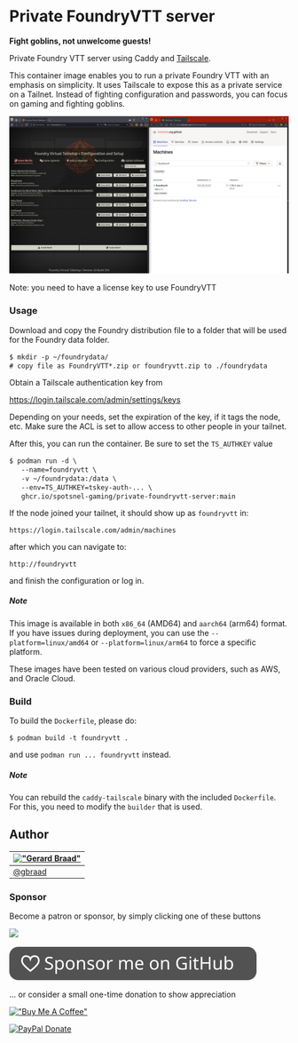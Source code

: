 Private FoundryVTT server
=========================

**Fight goblins, not unwelcome guests!**


Private Foundry VTT server using Caddy and [Tailscale](https://tailscale.com). 

This container image enables you to run a private Foundry VTT with an 
emphasis on simplicity. It uses Tailscale to expose this as a private
service on a Tailnet. Instead of fighting configuration and passwords,
you can focus on gaming and fighting goblins.

![](./screenshot.jpg)


Note: you need to have a license key to use FoundryVTT


### Usage
Download and copy the Foundry distribution file to a folder that will be used for the Foundry data folder.

```
$ mkdir -p ~/foundrydata/
# copy file as FoundryVTT*.zip or foundryvtt.zip to ./foundrydata
```

Obtain a Tailscale authentication key from

   https://login.tailscale.com/admin/settings/keys


Depending on your needs, set the expiration of the key, if it tags the node, etc. Make sure the ACL is set to allow access to other people in your tailnet.

After this, you can run the container. Be sure to set the `TS_AUTHKEY` value


```
$ podman run -d \
   --name=foundryvtt \
   -v ~/foundrydata:/data \
   --env=TS_AUTHKEY=tskey-auth-... \
   ghcr.io/spotsnel-gaming/private-foundryvtt-server:main
```

If the node joined your tailnet, it should show up as `foundryvtt` in:

    https://login.tailscale.com/admin/machines

after which you can navigate to:

    http://foundryvtt

and finish the configuration or log in.


##### Note

This image is available in both `x86_64` (AMD64) and `aarch64` (arm64) format. If you have issues during deployment, you can use the `--platform=linux/amd64` or `--platform=linux/arm64` to force a specific platform.

These images have been tested on various cloud providers, such as AWS, and Oracle Cloud.


### Build
To build the `Dockerfile`, please do:

```
$ podman build -t foundryvtt .
```

and use `podman run ... foundryvtt` instead.

##### Note
You can rebuild the `caddy-tailscale` binary with the included `Dockerfile`. For this, you need to modify the `builder` that is used.


## Author

| [!["Gerard Braad"](http://gravatar.com/avatar/e466994eea3c2a1672564e45aca844d0.png?s=60)](http://gbraad.nl "Gerard Braad <me@gbraad.nl>") |
|---|
| [@gbraad](https://gbraad.nl/social)  |


### Sponsor
Become a patron or sponsor, by simply clicking one of these buttons

[![](https://c5.patreon.com/external/logo/become_a_patron_button.png)](https://www.patreon.com/gbraad)

[![Github Sponsorship](.github/github_sponsor_btn.svg)](https://github.com/sponsors/gbraad)

... or consider a small one-time donation to show appreciation

[!["Buy Me A Coffee"](https://www.buymeacoffee.com/assets/img/custom_images/orange_img.png)](https://www.buymeacoffee.com/gbraad)

[![PayPal Donate](https://www.paypalobjects.com/en_US/i/btn/btn_donate_SM.gif)](https://www.paypal.com/cgi-bin/webscr?cmd=_donations&business=me%40gbraad%2enl&lc=US&item_name=gbraad&currency_code=USD&bn=PP%2dDonationsBF%3abtn_donate_SM%2egif%3aNonHosted)
